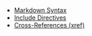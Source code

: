 - [Markdown Syntax](xref://markdown.md)
- [Include Directives](xref://include.md)
- [Cross-References (xref)](xref://xref.md) 